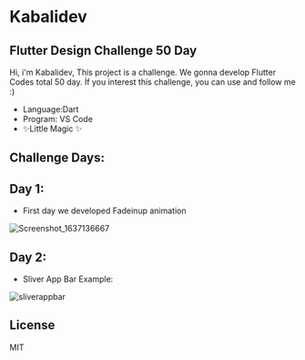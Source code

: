 # Kabalidev
## Flutter Design Challenge 50 Day





Hi, i'm Kabalidev,
This project is a challenge.
We gonna develop Flutter Codes total 50 day.
İf you interest this challenge, you can use and follow me :)

- Language:Dart
- Program: VS Code
- ✨Little Magic ✨

## Challenge Days:
## Day 1:

- First day we developed Fadeinup animation 



![Screenshot_1637136667](https://user-images.githubusercontent.com/50817604/142162489-c76a0d0c-c683-4d18-9ef5-fdb2b95cb987.png)



## Day 2:

- Sliver App Bar Example:

![sliverappbar](https://user-images.githubusercontent.com/50817604/142758912-7978fdc5-a2aa-4f7f-9033-3a33be2914ac.gif)



## License

MIT

